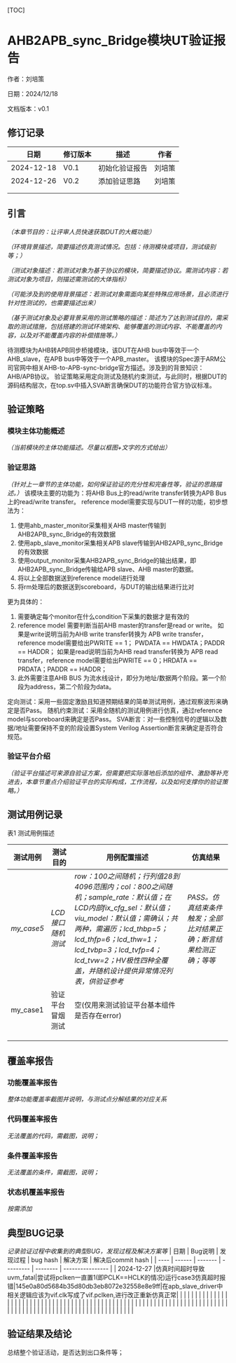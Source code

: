 [TOC]

# AHB2APB_sync_Bridge模块UT验证报告

作者：刘培策

日期：2024/12/18

文档版本：v0.1



## 修订记录

| 日期      | 修订版本 | 描述                     | 作者 |
| --------- | -------- | ------------------------ | ---- |
| 2024-12-18| V0.1     | 初始化验证报告            | 刘培策|
| 2024-12-26| V0.2     | 添加验证思路              | 刘培策|
|           |          |                          |      |
|           |          |                          |      |

## 引言

*（本章节目的：让评审人员快速获取DUT的大概功能）*

*（环境背景描述，简要描述仿真测试情况。包括：待测模块或项目，测试级别等；）*

*（测试对象描述：若测试对象为基于协议的模块，简要描述协议。需测试内容：若测试对象为项目，则描述需测试的大体指标）*

*（可能涉及到的使用背景描述：若测试对象需面向某些特殊应用场景，且必须进行针对性测试的，也需要描述出来）*

*（基于测试对象及必要背景采用的测试策略的描述：简述为了达到测试目的，需采取的测试措施，包括搭建的测试环境架构、能够覆盖的测试内容、不能覆盖的内容，以及对不能覆盖内容的补偿措施等。）*

待测模块为AHB转APB同步桥接模块，该DUT在AHB bus中等效于一个AHB_slave，在APB bus中等效于一个APB_master。
该模块的Spec源于ARM公司官网中相关AHB-to-APB-sync-bridge官方描述。涉及到的背景知识：AHB/APB协议。
验证策略采用定向测试及随机约束测试，与此同时，根据DUT的源码结构层次，在top.sv中插入SVA断言确保DUT的功能符合官方协议标准。


## 验证策略

### 模块主体功能概述

*（当前模块的主体功能描述。尽量以框图+文字的方式给出）*

### 验证思路

*（针对上一章节的主体功能，如何保证验证的充分性和完备性等，验证的思路描述。）*
该模块主要的功能为：将AHB Bus上的read/write transfer转换为APB Bus上的read/write transfer。
reference model需要实现与DUT一样的功能，初步想法为：
1. 使用ahb_master_monitor采集相关AHB master传输到AHB2APB_sync_Bridge的有效数据
2. 使用apb_slave_monitor采集相关APB slave传输到AHB2APB_sync_Bridge的有效数据
3. 使用output_monitor采集AHB2APB_sync_Bridge的输出结果，即AHB2APB_sync_Bridge传输给APB slave、AHB master的数据。
4. 将以上全部数据送到reference model进行处理
5. 将rm处理后的数据送到scoreboard，与DUT的输出结果进行比对

更为具体的：
1. 需要确定每个monitor在什么condition下采集的数据才是有效的
2. reference model 需要判断当前AHB master的transfer是read or write。
如果是write说明当前为AHB write transfer转换为 APB write transfer，reference model需要给出PWRITE == 1； PWDATA == HWDATA；PADDR == HADDR；
如果是read说明当前为AHB read transfer转换为 APB read transfer，reference model需要给出PWRITE == 0；HRDATA == PRDATA；PADDR == HADDR；
3. 此外需要注意AHB BUS 为流水线设计，即分为地址/数据两个阶段。第一个阶段为address，第二个阶段为data。


定向测试：采用一些固定激励且知道预期结果的简单测试用例，通过观察波形来确定是否Pass。
随机约束测试：采用全随机的测试用例进行仿真，通过reference model与scoreboard来确定是否Pass。
SVA断言：对一些控制信号的逻辑以及数据/地址需要保持不变的阶段设置System Verilog Assertion断言来确定是否符合规范。

### 验证平台介绍

*（验证平台描述可来源自验证方案，但需要把实际落地后添加的组件、激励等补充进去，本章节重点介绍验证平台的实际构成，工作流程，以及如何支撑你的验证策略。）*

 

## 测试用例记录

表1 测试用例描述

| 测试用例   | 测试目的          | 用例配置描述                                                 | 仿真结果                                                     |
| ---------- | ----------------- | ------------------------------------------------------------ | ------------------------------------------------------------ |
| *my_case5* | *LCD接口随机测试* | *row：100之间随机；行列值28到4096范围内；col：800之间随机；sample_rate：默认值；在LCD内部fix_cfg_sel：默认值；viu_model：默认值；需确认；共两种，需遍历；lcd_thbp=5；lcd_thfp=6；lcd_thw=1；lcd_tvbp=3；lcd_tvfp=4；lcd_tvw=2；HV极性四种全覆盖，并随机设计提供异常情况列表，供验证参考* | *PASS。仿真结束条件触发；全部比对结果正确；断言结果检测正确；等等* |
| my_case1   | 验证平台冒烟测试    | 空(仅用来测试验证平台基本组件是否存在error)                    |                                    |
|            |                   |                                                              |                                    |
|            |                   |                                                              |                                    |
|            |                   |                                                              |                                    |

## 覆盖率报告

### 功能覆盖率报告

*整体功能覆盖率截图并说明，与测试点分解结果的对应关系*

### 代码覆盖率报告

*无法覆盖的代码，需截图，说明；*

### 条件覆盖率报告

*无法覆盖的条件，需截图，说明；*

### 状态机覆盖率报告

*按需添加*

 

## 典型BUG记录

*记录验证过程中收集到的典型BUG，发现过程及解决方案等*
| 日期 | Bug说明 | 发现过程 | bug hash | 解决方案 | 解决后commit hash |
| ---- | ------ | ------- | --------- | -------- | ---------------- |
| 2024-12-27        |仿真时间超时导致uvm_fatal|尝试将pclken一直置1(即PCLK==HCLK的情况)运行case3仿真超时报错|145e0a80d5684b35d80db3eb8072e32558e8e9ff|在apb_slave_driver中相关逻辑应该为vif.clk写成了vif.pclken,进行改正重新仿真正常|                  |
|                   |                   |                               |           |                                       |                  |
|                   |                   |                               |           |                                       |                  |
|                   |                   |                               |           |                                       |                  |
|                   |                   |                               |           |                                       |                  |
|                   |                   |                               |           |                                       |                  |
|                   |                   |                               |           |                                       |                  |
|                   |                   |                               |           |                                       |                  |
|                   |                   |                               |           |                                       |                  |
|                   |                   |                               |           |                                       |                  |
|                   |                   |                               |           |                                       |                  |
|                   |                   |                               |           |                                       |                  |
|                   |                   |                               |           |                                       |                  |
|                   |                   |                               |           |                                       |                  |
|                   |                   |                               |           |                                       |                  |
|                   |                   |                               |           |                                       |                  |
 

## 验证结果及结论

总结整个验证活动，是否达到出口条件等；